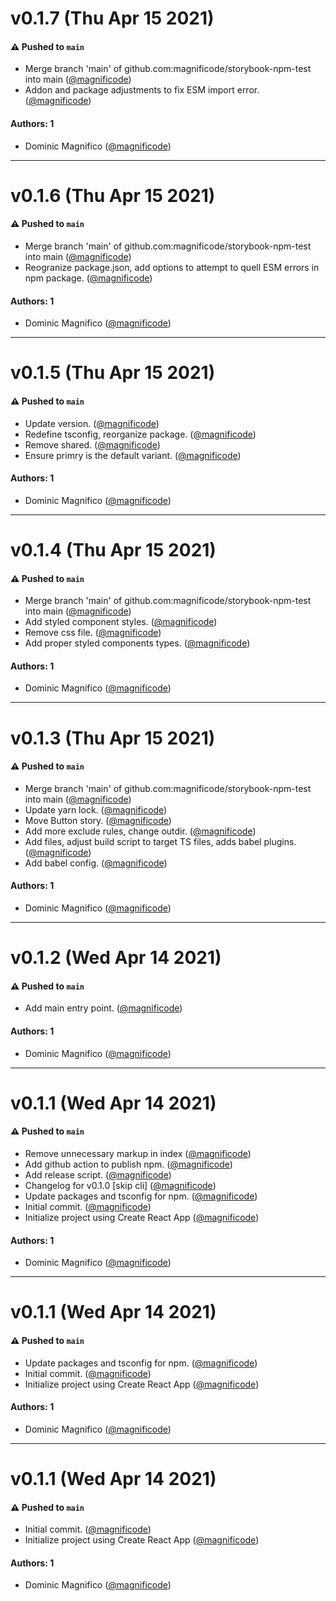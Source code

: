 # v0.1.7 (Thu Apr 15 2021)

#### ⚠️ Pushed to `main`

- Merge branch 'main' of github.com:magnificode/storybook-npm-test into main ([@magnificode](https://github.com/magnificode))
- Addon and package adjustments to fix ESM import error. ([@magnificode](https://github.com/magnificode))

#### Authors: 1

- Dominic Magnifico ([@magnificode](https://github.com/magnificode))

---

# v0.1.6 (Thu Apr 15 2021)

#### ⚠️ Pushed to `main`

- Merge branch 'main' of github.com:magnificode/storybook-npm-test into main ([@magnificode](https://github.com/magnificode))
- Reogranize package.json, add options to attempt to quell ESM errors in npm package. ([@magnificode](https://github.com/magnificode))

#### Authors: 1

- Dominic Magnifico ([@magnificode](https://github.com/magnificode))

---

# v0.1.5 (Thu Apr 15 2021)

#### ⚠️ Pushed to `main`

- Update version. ([@magnificode](https://github.com/magnificode))
- Redefine tsconfig, reorganize package. ([@magnificode](https://github.com/magnificode))
- Remove shared. ([@magnificode](https://github.com/magnificode))
- Ensure primry is the default variant. ([@magnificode](https://github.com/magnificode))

#### Authors: 1

- Dominic Magnifico ([@magnificode](https://github.com/magnificode))

---

# v0.1.4 (Thu Apr 15 2021)

#### ⚠️ Pushed to `main`

- Merge branch 'main' of github.com:magnificode/storybook-npm-test into main ([@magnificode](https://github.com/magnificode))
- Add styled component styles. ([@magnificode](https://github.com/magnificode))
- Remove css file. ([@magnificode](https://github.com/magnificode))
- Add proper styled components types. ([@magnificode](https://github.com/magnificode))

#### Authors: 1

- Dominic Magnifico ([@magnificode](https://github.com/magnificode))

---

# v0.1.3 (Thu Apr 15 2021)

#### ⚠️ Pushed to `main`

- Merge branch 'main' of github.com:magnificode/storybook-npm-test into main ([@magnificode](https://github.com/magnificode))
- Update yarn lock. ([@magnificode](https://github.com/magnificode))
- Move Button story. ([@magnificode](https://github.com/magnificode))
- Add more exclude rules, change outdir. ([@magnificode](https://github.com/magnificode))
- Add files, adjust build script to target TS files, adds babel plugins. ([@magnificode](https://github.com/magnificode))
- Add babel config. ([@magnificode](https://github.com/magnificode))

#### Authors: 1

- Dominic Magnifico ([@magnificode](https://github.com/magnificode))

---

# v0.1.2 (Wed Apr 14 2021)

#### ⚠️ Pushed to `main`

- Add main entry point. ([@magnificode](https://github.com/magnificode))

#### Authors: 1

- Dominic Magnifico ([@magnificode](https://github.com/magnificode))

---

# v0.1.1 (Wed Apr 14 2021)

#### ⚠️ Pushed to `main`

- Remove unnecessary markup in index ([@magnificode](https://github.com/magnificode))
- Add github action to publish npm. ([@magnificode](https://github.com/magnificode))
- Add release script. ([@magnificode](https://github.com/magnificode))
- Changelog for v0.1.0 [skip cli] ([@magnificode](https://github.com/magnificode))
- Update packages and tsconfig for npm. ([@magnificode](https://github.com/magnificode))
- Initial commit. ([@magnificode](https://github.com/magnificode))
- Initialize project using Create React App ([@magnificode](https://github.com/magnificode))

#### Authors: 1

- Dominic Magnifico ([@magnificode](https://github.com/magnificode))

---

# v0.1.1 (Wed Apr 14 2021)

#### ⚠️ Pushed to `main`

- Update packages and tsconfig for npm. ([@magnificode](https://github.com/magnificode))
- Initial commit. ([@magnificode](https://github.com/magnificode))
- Initialize project using Create React App ([@magnificode](https://github.com/magnificode))

#### Authors: 1

- Dominic Magnifico ([@magnificode](https://github.com/magnificode))

---

# v0.1.1 (Wed Apr 14 2021)

#### ⚠️ Pushed to `main`

- Initial commit. ([@magnificode](https://github.com/magnificode))
- Initialize project using Create React App ([@magnificode](https://github.com/magnificode))

#### Authors: 1

- Dominic Magnifico ([@magnificode](https://github.com/magnificode))
